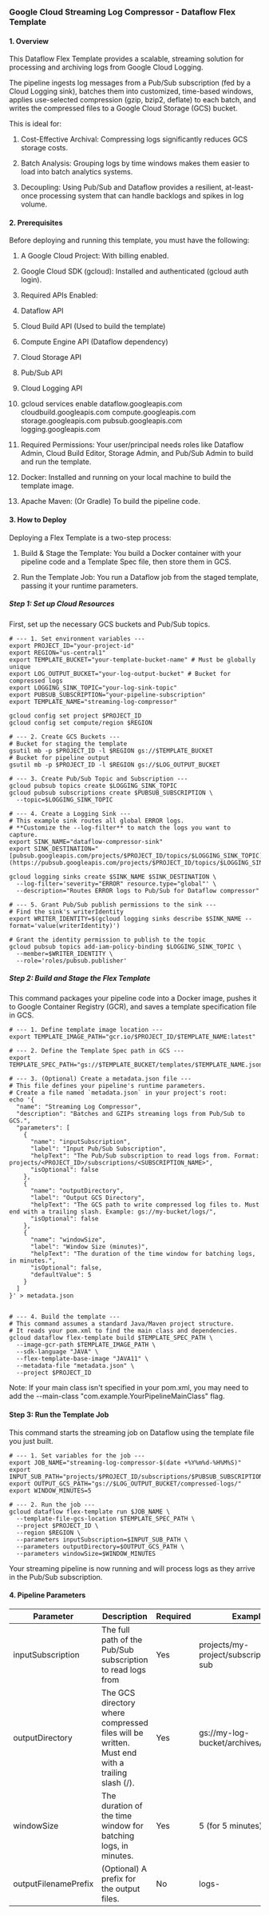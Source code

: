 ### Google Cloud Streaming Log Compressor - Dataflow Flex Template
#### 1. Overview

This Dataflow Flex Template provides a scalable, streaming solution for processing and archiving logs from Google Cloud Logging.

The pipeline ingests log messages from a Pub/Sub subscription (fed by a Cloud Logging sink), batches them into customized, time-based windows, applies use-selected compression (gzip, bzip2, deflate) to each batch, and writes the compressed files to a Google Cloud Storage (GCS) bucket.

This is ideal for:

1. Cost-Effective Archival: Compressing logs significantly reduces GCS storage costs.

1. Batch Analysis: Grouping logs by time windows makes them easier to load into batch analytics systems.

1. Decoupling: Using Pub/Sub and Dataflow provides a resilient, at-least-once processing system that can handle backlogs and spikes in log volume.

#### 2. Prerequisites
Before deploying and running this template, you must have the following:

1. A Google Cloud Project: With billing enabled.

1. Google Cloud SDK (gcloud): Installed and authenticated (gcloud auth login).

1. Required APIs Enabled:

1. Dataflow API

1. Cloud Build API (Used to build the template)

1. Compute Engine API (Dataflow dependency)

1. Cloud Storage API

1. Pub/Sub API

1. Cloud Logging API

1. gcloud services enable dataflow.googleapis.com cloudbuild.googleapis.com compute.googleapis.com storage.googleapis.com pubsub.googleapis.com logging.googleapis.com

1. Required Permissions: Your user/principal needs roles like Dataflow Admin, Cloud Build Editor, Storage Admin, and Pub/Sub Admin to build and run the template.

1. Docker: Installed and running on your local machine to build the template image.

1. Apache Maven: (Or Gradle) To build the pipeline code.

#### 3. How to Deploy
Deploying a Flex Template is a two-step process:

1. Build & Stage the Template: You build a Docker container with your pipeline code and a Template Spec file, then store them in GCS.

2. Run the Template Job: You run a Dataflow job from the staged template, passing it your runtime parameters.

##### Step 1: Set up Cloud Resources
First, set up the necessary GCS buckets and Pub/Sub topics.

```
# --- 1. Set environment variables ---
export PROJECT_ID="your-project-id"
export REGION="us-central1"
export TEMPLATE_BUCKET="your-template-bucket-name" # Must be globally unique
export LOG_OUTPUT_BUCKET="your-log-output-bucket" # Bucket for compressed logs
export LOGGING_SINK_TOPIC="your-log-sink-topic"
export PUBSUB_SUBSCRIPTION="your-pipeline-subscription"
export TEMPLATE_NAME="streaming-log-compressor"

gcloud config set project $PROJECT_ID
gcloud config set compute/region $REGION

# --- 2. Create GCS Buckets ---
# Bucket for staging the template
gsutil mb -p $PROJECT_ID -l $REGION gs://$TEMPLATE_BUCKET
# Bucket for pipeline output
gsutil mb -p $PROJECT_ID -l $REGION gs://$LOG_OUTPUT_BUCKET

# --- 3. Create Pub/Sub Topic and Subscription ---
gcloud pubsub topics create $LOGGING_SINK_TOPIC
gcloud pubsub subscriptions create $PUBSUB_SUBSCRIPTION \
  --topic=$LOGGING_SINK_TOPIC

# --- 4. Create a Logging Sink ---
# This example sink routes all global ERROR logs.
# **Customize the --log-filter** to match the logs you want to capture.
export SINK_NAME="dataflow-compressor-sink"
export SINK_DESTINATION="[pubsub.googleapis.com/projects/$PROJECT_ID/topics/$LOGGING_SINK_TOPIC](https://pubsub.googleapis.com/projects/$PROJECT_ID/topics/$LOGGING_SINK_TOPIC)"

gcloud logging sinks create $SINK_NAME $SINK_DESTINATION \
  --log-filter='severity="ERROR" resource.type="global"' \
  --description="Routes ERROR logs to Pub/Sub for Dataflow compressor"

# --- 5. Grant Pub/Sub publish permissions to the sink ---
# Find the sink's writerIdentity
export WRITER_IDENTITY=$(gcloud logging sinks describe $SINK_NAME --format='value(writerIdentity)')

# Grant the identity permission to publish to the topic
gcloud pubsub topics add-iam-policy-binding $LOGGING_SINK_TOPIC \
  --member=$WRITER_IDENTITY \
  --role='roles/pubsub.publisher'
```

##### Step 2: Build and Stage the Flex Template

This command packages your pipeline code into a Docker image, pushes it to Google Container Registry (GCR), and saves a template specification file in GCS.

```
# --- 1. Define template image location ---
export TEMPLATE_IMAGE_PATH="gcr.io/$PROJECT_ID/$TEMPLATE_NAME:latest"

# --- 2. Define the Template Spec path in GCS ---
export TEMPLATE_SPEC_PATH="gs://$TEMPLATE_BUCKET/templates/$TEMPLATE_NAME.json"

# --- 3. (Optional) Create a metadata.json file ---
# This file defines your pipeline's runtime parameters.
# Create a file named `metadata.json` in your project's root:
echo '{
  "name": "Streaming Log Compressor",
  "description": "Batches and GZIPs streaming logs from Pub/Sub to GCS.",
  "parameters": [
    {
      "name": "inputSubscription",
      "label": "Input Pub/Sub Subscription",
      "helpText": "The Pub/Sub subscription to read logs from. Format: projects/<PROJECT_ID>/subscriptions/<SUBSCRIPTION_NAME>",
      "isOptional": false
    },
    {
      "name": "outputDirectory",
      "label": "Output GCS Directory",
      "helpText": "The GCS path to write compressed log files to. Must end with a trailing slash. Example: gs://my-bucket/logs/",
      "isOptional": false
    },
    {
      "name": "windowSize",
      "label": "Window Size (minutes)",
      "helpText": "The duration of the time window for batching logs, in minutes.",
      "isOptional": false,
      "defaultValue": 5
    }
  ]
}' > metadata.json


# --- 4. Build the template ---
# This command assumes a standard Java/Maven project structure.
# It reads your pom.xml to find the main class and dependencies.
gcloud dataflow flex-template build $TEMPLATE_SPEC_PATH \
  --image-gcr-path $TEMPLATE_IMAGE_PATH \
  --sdk-language "JAVA" \
  --flex-template-base-image "JAVA11" \
  --metadata-file "metadata.json" \
  --project $PROJECT_ID
```

Note: If your main class isn't specified in your pom.xml, you may need to add the --main-class "com.example.YourPipelineMainClass" flag.

#### Step 3: Run the Template Job
This command starts the streaming job on Dataflow using the template file you just built.
```
# --- 1. Set variables for the job ---
export JOB_NAME="streaming-log-compressor-$(date +%Y%m%d-%H%M%S)"
export INPUT_SUB_PATH="projects/$PROJECT_ID/subscriptions/$PUBSUB_SUBSCRIPTION"
export OUTPUT_GCS_PATH="gs://$LOG_OUTPUT_BUCKET/compressed-logs/"
export WINDOW_MINUTES=5

# --- 2. Run the job ---
gcloud dataflow flex-template run $JOB_NAME \
  --template-file-gcs-location $TEMPLATE_SPEC_PATH \
  --project $PROJECT_ID \
  --region $REGION \
  --parameters inputSubscription=$INPUT_SUB_PATH \
  --parameters outputDirectory=$OUTPUT_GCS_PATH \
  --parameters windowSize=$WINDOW_MINUTES
```
Your streaming pipeline is now running and will process logs as they arrive in the Pub/Sub subscription.

#### 4. Pipeline Parameters
| Parameter | Description | Required | Example |
| --- | --- | --- | --- |
| inputSubscription | The full path of the Pub/Sub subscription to read logs from | Yes | projects/my-project/subscriptions/my-sub | 
| outputDirectory | The GCS directory where compressed files will be written. Must end with a trailing slash (/). | Yes | gs://my-log-bucket/archives/ |
| windowSize | The duration of the time window for batching logs, in minutes. | Yes | 5 (for 5 minutes)|
| outputFilenamePrefix | (Optional) A prefix for the output files. | No | logs- |
